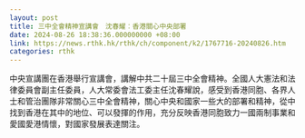 ```yaml
---
layout: post
title: 三中全會精神宣講會　沈春耀︰香港關心中央部署
date: 2024-08-26 18:38:36.000000000 +08:00
link: https://news.rthk.hk/rthk/ch/component/k2/1767716-20240826.htm
categories: rthk
---
```


中央宣講團在香港舉行宣講會，講解中共二十屆三中全會精神。全國人大憲法和法律委員會副主任委員，人大常委會法工委主任沈春耀說，感受到香港同胞、各界人士和管治團隊非常關心三中全會精神，關心中央和國家一些大的部署和精神，從中找到香港在其中的地位、可以發揮的作用，充分反映香港同胞致力一國兩制事業和愛國愛港情懷，對國家發展表達關注。

